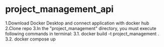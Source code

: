 # project_management_api
1.Download Docker Desktop and connect application with docker hub
2.Clone repo
3.In the "project_management" directory, you must execute following commands in terminal: 
    3.1. docker build -t project_management .
    3.2. docker compose up
